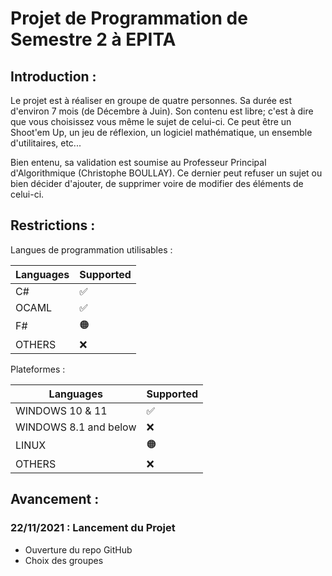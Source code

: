 # Projet de Programmation de Semestre 2 à EPITA

## Introduction :

Le projet est à réaliser en groupe de quatre personnes. Sa durée est d'environ 7 mois (de Décembre à Juin). Son contenu est libre; c'est à dire que vous choisissez vous même le sujet de celui-ci. Ce peut être un Shoot'em Up, un jeu de réflexion, un logiciel mathématique, un ensemble d'utilitaires, etc...

Bien entenu, sa validation est soumise au Professeur Principal d'Algorithmique (Christophe BOULLAY). Ce dernier peut refuser un sujet ou bien décider d'ajouter, de supprimer voire de modifier des éléments de celui-ci.

## Restrictions : 

Langues de programmation utilisables :

| Languages | Supported          |
| ------- | ------------------ |
| C# | :white_check_mark:| 
| OCAML | :white_check_mark:| 
| F# | 🟠| 
| OTHERS   | :x:                |

Plateformes :

| Languages | Supported          |
| ------- | ------------------ |
| WINDOWS 10 & 11 | :white_check_mark:| 
| WINDOWS 8.1 and below | :x:| 
| LINUX | 🟠| 
| OTHERS   | :x:                |

## Avancement :

### 22/11/2021 : Lancement du Projet 
- Ouverture du repo GitHub
- Choix des groupes
